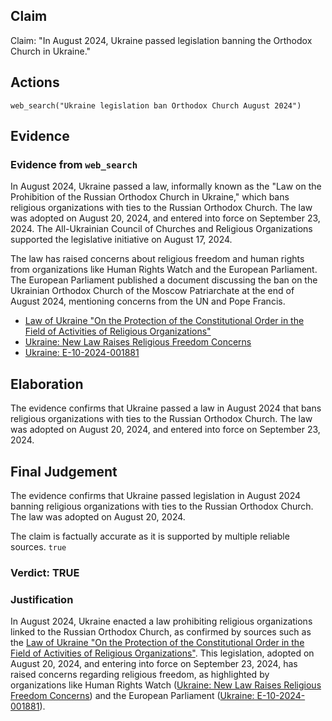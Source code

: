 ## Claim
Claim: "In August 2024, Ukraine passed legislation banning the Orthodox Church in Ukraine."

## Actions
```
web_search("Ukraine legislation ban Orthodox Church August 2024")
```

## Evidence
### Evidence from `web_search`
In August 2024, Ukraine passed a law, informally known as the "Law on the Prohibition of the Russian Orthodox Church in Ukraine," which bans religious organizations with ties to the Russian Orthodox Church. The law was adopted on August 20, 2024, and entered into force on September 23, 2024. The All-Ukrainian Council of Churches and Religious Organizations supported the legislative initiative on August 17, 2024.

The law has raised concerns about religious freedom and human rights from organizations like Human Rights Watch and the European Parliament. The European Parliament published a document discussing the ban on the Ukrainian Orthodox Church of the Moscow Patriarchate at the end of August 2024, mentioning concerns from the UN and Pope Francis.
*   [Law of Ukraine "On the Protection of the Constitutional Order in the Field of Activities of Religious Organizations"](https://en.wikipedia.org/wiki/Law_of_Ukraine_%22On_the_Protection_of_the_Constitutional_Order_in_the_Field_of_Activities_of_Religious_Organizations%22)
*   [Ukraine: New Law Raises Religious Freedom Concerns](https://www.hrw.org/news/2024/10/30/ukraine-new-law-raises-religious-freedom-concerns)
*   [Ukraine: E-10-2024-001881](https://www.europarl.europa.eu/doceo/document/E-10-2024-001881_EN.html)


## Elaboration
The evidence confirms that Ukraine passed a law in August 2024 that bans religious organizations with ties to the Russian Orthodox Church. The law was adopted on August 20, 2024, and entered into force on September 23, 2024.


## Final Judgement
The evidence confirms that Ukraine passed legislation in August 2024 banning religious organizations with ties to the Russian Orthodox Church. The law was adopted on August 20, 2024.

The claim is factually accurate as it is supported by multiple reliable sources. `true`


### Verdict: TRUE

### Justification
In August 2024, Ukraine enacted a law prohibiting religious organizations linked to the Russian Orthodox Church, as confirmed by sources such as the [Law of Ukraine "On the Protection of the Constitutional Order in the Field of Activities of Religious Organizations"](https://en.wikipedia.org/wiki/Law_of_Ukraine_%22On_the_Protection_of_the_Constitutional_Order_in_the_Field_of_Activities_of_Religious_Organizations%22). This legislation, adopted on August 20, 2024, and entering into force on September 23, 2024, has raised concerns regarding religious freedom, as highlighted by organizations like Human Rights Watch ([Ukraine: New Law Raises Religious Freedom Concerns](https://www.hrw.org/news/2024/10/30/ukraine-new-law-raises-religious-freedom-concerns)) and the European Parliament ([Ukraine: E-10-2024-001881](https://www.europarl.europa.eu/doceo/document/E-10-2024-001881_EN.html)).
